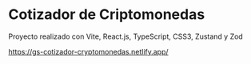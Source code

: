 # Cotizador de Criptomonedas

Proyecto realizado con Vite, React.js, TypeScript, CSS3, Zustand y Zod

https://gs-cotizador-cryptomonedas.netlify.app/
